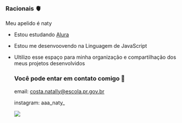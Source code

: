 ### Racionais 🫀

Meu apelido é naty

- Estou estudando [Alura](http://www.alura.com.br)
- Estou me desenvoovendo na Linguagem de JavaScript
- Ultilizo esse espaço para minha organização e compartilhação dos meus projetos desenvolvidos

  ### Você pode entar em contato comigo 📧

  email: costa.natally@escola.pr.gov.br

  instagram: aaa_naty_

  ![](https://media.tenor.com/2jjrFpe6FJMAAAAC/mano-brown-racionais-mcs.gif)
